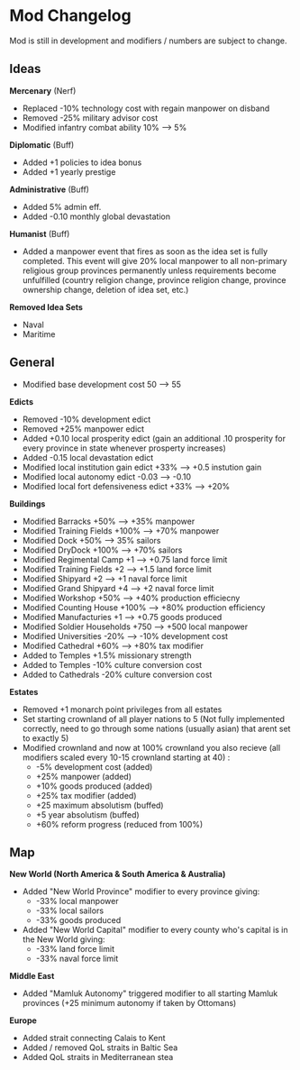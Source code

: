 # Mod Changelog 
Mod is still in development and modifiers / numbers are subject to change.
## Ideas

**Mercenary** (Nerf)
 - Replaced -10% technology cost with regain manpower on disband
 - Removed -25% military advisor cost
 - Modified infantry combat ability 10% --> 5%

**Diplomatic** (Buff)
 - Added +1 policies to idea bonus 
 - Added +1 yearly prestige

**Administrative** (Buff)
 - Added 5% admin eff.
 - Added -0.10 monthly global devastation

**Humanist** (Buff)
 - Added a manpower event that fires as soon as the idea set is fully completed. This event will give 20% local manpower to all non-primary religious group provinces permanently unless requirements become unfulfilled (country religion change, province religion change, province ownership change, deletion of idea set, etc.)

**Removed Idea Sets**
 - Naval
 - Maritime

## General
- Modified base development cost 50 --> 55

**Edicts**
 - Removed -10% development edict
 - Removed +25% manpower edict
 - Added +0.10 local prosperity edict (gain an additional .10 prosperity for every province in state whenever prosperty increases)
 - Added -0.15 local devastation edict
 - Modified local institution gain edict +33% --> +0.5 instution gain
 - Modified local autonomy edict -0.03 --> -0.10
 - Modified local fort defensiveness edict +33% --> +20%

**Buildings**
 - Modified Barracks +50% --> +35% manpower
 - Modified Training Fields +100% --> +70% manpower
 - Modified Dock +50% --> 35% sailors
 - Modified DryDock +100% --> +70% sailors
 - Modified Regimental Camp +1 --> +0.75 land force limit
 - Modified Training Fields +2 --> +1.5 land force limit
 - Modified Shipyard +2 --> +1 naval force limit
 - Modified Grand Shipyard +4 --> +2 naval force limit
 - Modified Workshop +50% --> +40% production efficiecny
 - Modified Counting House +100% --> +80% production efficiency
 - Modified Manufacturies +1 --> +0.75 goods produced
 - Modified Soldier Households +750 --> +500 local manpower
 - Modified Universities -20% --> -10% development cost
 - Modified Cathedral +60% --> +80% tax modifier
 - Added to Temples +1.5% missionary strength
 - Added to Temples -10% culture conversion cost
 - Added to Cathedrals -20% culture conversion cost

**Estates**
 - Removed +1 monarch point privileges from all estates
 - Set starting crownland of all player nations to 5 (Not fully implemented correctly, need to go through some nations (usually asian) that arent set to exactly 5)
 - Modified crownland and now at 100% crownland you also recieve (all modifiers scaled every 10-15 crownland starting at 40) :
	 - -5% development cost (added)
	 - +25% manpower (added)
 	 - +10% goods produced (added)
  	 - +25% tax modifier (added)
	 - +25 maximum absolutism (buffed)
 	 - +5 year absolutism (buffed)
   	 - +60% reform progress (reduced from 100%)

## Map
**New World (North America & South America & Australia)**
 - Added "New World Province" modifier to every province giving:
	 - -33% local manpower
	 - -33% local sailors
	 - -33% goods produced
 - Added "New World Capital" modifier to every county who's capital is in the New World giving:
	 - -33% land force limit
 	 - -33% naval force limit

 **Middle East**
 - Added "Mamluk Autonomy" triggered modifier to all starting Mamluk provinces (+25 minimum autonomy if taken by Ottomans)
	 
**Europe**
 - Added strait connecting Calais to Kent
 - Added / removed QoL straits in Baltic Sea
 - Added QoL straits in Mediterranean stea
